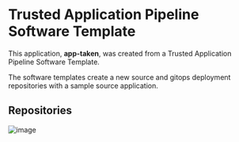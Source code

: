 # Trusted Application Pipeline Software Template

This application, **app-taken**, was created from a Trusted Application Pipeline Software Template.

The software templates create a new source and gitops deployment repositories with a sample source application. 

## Repositories

![image](https://github.com/user-attachments/assets/6e64ce5d-7e1e-4c2c-933c-a1c7e1371a88)

